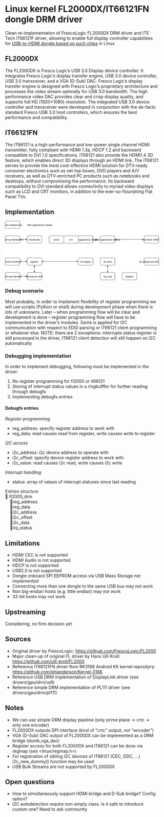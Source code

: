 # Linux kernel FL2000DX/IT66121FN dongle DRM driver

Clean re-implementation of FrescoLogic FL2000DX DRM driver and ITE Tech IT66121F driver, allowing to enable full display controller capabilities for [USB-to-HDMI dongle based on such chips](https://www.aliexpress.com/item/HD-1080P-USB-3-0-To-HDMI-External-Video-Graphic-Card-Multi-Display-Cable-Adapter-Converter/32808836824.html?spm=a2g0s.9042311.0.0.4a9f4c4dow19O6) in Linux

## FL2000DX
The FL2000DX is Fresco Logic’s USB 3.0 Display device controller. It integrates Fresco Logic’s display transfer engine, USB 3.0 device controller, USB 3.0 transceiver, and a VGA (D-Sub) DAC. Fresco Logic’s display transfer engine is designed with Fresco Logic’s proprietary architecture and processes the video stream optimally for USB 3.0 bandwidth. The high performance video DAC provides clear and crisp display quality, and supports full HD (1920×1080) resolution. The integrated USB 3.0 device controller and transceiver were developed in conjunction with the de-facto standard Fresco USB 3.0 host controllers, which ensures the best performance and compatibility.

## IT66121FN
The IT66121 is a high-performance and low-power single channel HDMI transmitter, fully compliant with HDMI 1.3a, HDCP 1.2 and backward compatible to DVI 1.0 specifications. IT66121 also provide the HDMI1.4 3D feature, which enables direct 3D displays through an HDMI link. The IT66121 serves to provide the most cost-effective HDMI solution for DTV-ready consumer electronics such as set-top boxes, DVD players and A/V receivers, as well as DTV-enriched PC products such as notebooks and desktops, without compromising the performance. Its backward compatibility to DVI standard allows connectivity to myriad video displays such as LCD and CRT monitors, in addition to the ever-so-flourishing Flat Panel TVs.

## Implementation
![Diagram](fl2000.svg)

### Debug scenario
Most probably, in order to implement flexibility of register programming we will use scripts (Python or shell) during development phase when there is lots of unknowns. Later – when programming flow will be clear and development is done – register programming flow will have to be implemented in the driver’s modules. Same is applied for I2C communication with respect to EDID parsing or IT66121 client programming or whatever else.
NOTE: there are 2 exceptions: interrupts status register is still processed in the driver, IT66121 client detection will still happen on I2C automatically

### Debugging implementation
In order to implement debugging, following must be implemented in the driver:
1. No register programming for fl2000 or it66121
1. Storing of interrupt status values in a ringbufffer for further reading through debugfs
1. Implementing debugfs entries
#### Debugfs entries
*Register programming*
- reg_address: specify register address to work with
- reg_data: read causes read from register, write causes write to register

*I2C access*
- i2c_address: i2c device address to operate with
- i2c_offset: specify device register address to work with
- i2c_value: read causes i2c read, write causes i2c write

*Interrupt handling*
- status: array of values of interrupt statuses since last reading

*Entries structure*<br>
:open_file_folder: fl2000_drm<br>
&nbsp;&nbsp;&nbsp;&nbsp;:page_facing_up:reg_address<br>
&nbsp;&nbsp;&nbsp;&nbsp;:page_facing_up:reg_data<br>
&nbsp;&nbsp;&nbsp;&nbsp;:page_facing_up:i2c_address<br>
&nbsp;&nbsp;&nbsp;&nbsp;:page_facing_up:i2c_offset<br>
&nbsp;&nbsp;&nbsp;&nbsp;:page_facing_up:i2c_data<br>
&nbsp;&nbsp;&nbsp;&nbsp;:page_facing_up:irq_status<br>

## Limitations
 * HDMI CEC is not supported
 * HDMI Audio is not supported
 * HDCP is not supported
 * USB2.0 is not supported
 * Dongle onboard SPI EEPROM access via USB Mass Storage not implemented
 * Connecting more than one dongle to the same USB bus may not work
 * Non big-endian hosts (e.g. little endian) may not work
 * 32-bit hosts may not work

## Upstreaming
Considering, no firm decision yet

## Sources
 * Original driver by FrescoLogic: https://github.com/FrescoLogic/FL2000
 * Major clean-up of original FL driver by Hans Ulli Kroll: https://github.com/ulli-kroll/FL2000
 * Reference IT66121FN driver ftom RK3188 Android KK kernel repositpry: https://github.com/phjanderson/Kernel-3188
 * Reference USB DRM implementation of DisplayLink driver (see drivers/gpu/drm/udl)
 * Reference simple DRM implementation of PL111 driver (see drivers/gpu/drm/pl111)

## Notes
 * We can use simple DRM display pipeline (only prime plane -> crtc -> only one encoder)
 * FL2000DX outputs DPI interface (kind of "crtc" output, not "encoder")
 * VGA (D-Sub) DAC output of FL2000DX can be implemented as a DRM bridge (dumb_vga_dac)
 * Register access for both FL2000DX and IT66121 can be done via regmap (see <linux/regmap.h>)
 * For registration of sibling I2C devices of IT66121 (CEC, DDC, ...) i2c\_new\_dummy() function may be used
 * USB Bulk Streams are not supported by FL2000DX

## Open questions
 * How to simultaneously support HDMI bridge and D-Sub bridge? Config option?
 * I2C autodetection require non-empty class. Is it safe to introduce custom one? Need to ask community
